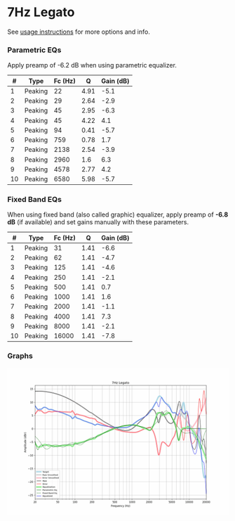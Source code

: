 # 7Hz Legato
See [usage instructions](https://github.com/jaakkopasanen/AutoEq#usage) for more options and info.

### Parametric EQs
Apply preamp of -6.2 dB when using parametric equalizer.

|   # | Type    |   Fc (Hz) |    Q |   Gain (dB) |
|-----|---------|-----------|------|-------------|
|   1 | Peaking |        22 | 4.91 |        -5.1 |
|   2 | Peaking |        29 | 2.64 |        -2.9 |
|   3 | Peaking |        45 | 2.95 |        -6.3 |
|   4 | Peaking |        45 | 4.22 |         4.1 |
|   5 | Peaking |        94 | 0.41 |        -5.7 |
|   6 | Peaking |       759 | 0.78 |         1.7 |
|   7 | Peaking |      2138 | 2.54 |        -3.9 |
|   8 | Peaking |      2960 | 1.6  |         6.3 |
|   9 | Peaking |      4578 | 2.77 |         4.2 |
|  10 | Peaking |      6580 | 5.98 |        -5.7 |

### Fixed Band EQs
When using fixed band (also called graphic) equalizer, apply preamp of **-6.8 dB** (if available) and set gains manually with these parameters.

|   # | Type    |   Fc (Hz) |    Q |   Gain (dB) |
|-----|---------|-----------|------|-------------|
|   1 | Peaking |        31 | 1.41 |        -6.6 |
|   2 | Peaking |        62 | 1.41 |        -4.7 |
|   3 | Peaking |       125 | 1.41 |        -4.6 |
|   4 | Peaking |       250 | 1.41 |        -2.1 |
|   5 | Peaking |       500 | 1.41 |         0.7 |
|   6 | Peaking |      1000 | 1.41 |         1.6 |
|   7 | Peaking |      2000 | 1.41 |        -1.1 |
|   8 | Peaking |      4000 | 1.41 |         7.3 |
|   9 | Peaking |      8000 | 1.41 |        -2.1 |
|  10 | Peaking |     16000 | 1.41 |        -7.8 |

### Graphs
![](./7Hz%20Legato.png)
